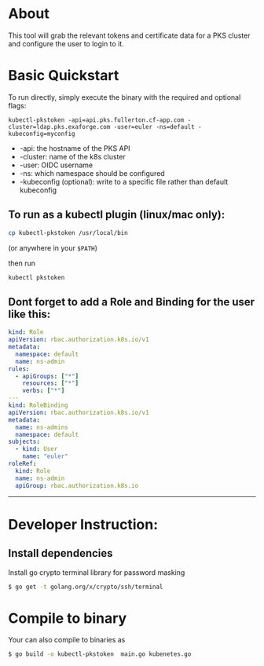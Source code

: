 # About

This tool will grab the relevant tokens and certificate data for a PKS cluster and configure the user to login to it.

# Basic Quickstart

To run directly, simply execute the binary with the required and optional flags:

`kubectl-pkstoken -api=api.pks.fullerton.cf-app.com -cluster=ldap.pks.exaforge.com -user=euler -ns=default -kubeconfig=myconfig`

* -api: the hostname of the PKS API
* -cluster: name of the k8s cluster
* -user: OIDC username
* -ns: which namespace should be configured
* -kubeconfig (optional): write to a specific file rather than default kubeconfig 


## To run  as a kubectl plugin (linux/mac only):
```sh
cp kubectl-pkstoken /usr/local/bin
```
(or anywhere in your `$PATH`)

then run 
```sh
kubectl pkstoken
```

## Dont forget to add a Role and Binding for the user like this:

```yaml
kind: Role
apiVersion: rbac.authorization.k8s.io/v1
metadata:
  namespace: default
  name: ns-admin
rules:
  - apiGroups: ["*"]
    resources: ["*"]
    verbs: ["*"]
---
kind: RoleBinding
apiVersion: rbac.authorization.k8s.io/v1
metadata:
  name: ns-admins
  namespace: default
subjects:
  - kind: User
    name: "euler"
roleRef:
  kind: Role
  name: ns-admin
  apiGroup: rbac.authorization.k8s.io

```

---
# Developer Instruction:

## Install dependencies
Install go crypto terminal library for password masking
```sh 
$ go get -t golang.org/x/crypto/ssh/terminal
```

# Compile to binary
Your can also compile to binaries as
``` sh
$ go build -o kubectl-pkstoken  main.go kubenetes.go
```

